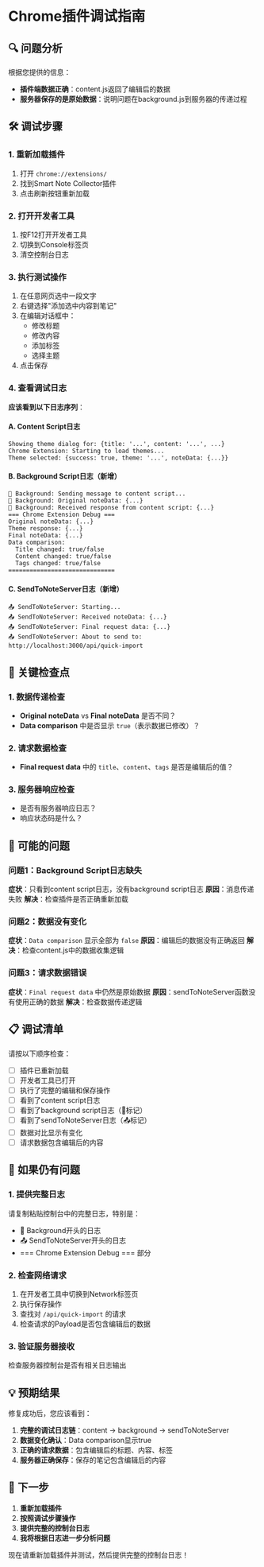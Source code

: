 # Chrome插件调试指南

## 🔍 问题分析

根据您提供的信息：
- **插件端数据正确**：content.js返回了编辑后的数据
- **服务器保存的是原始数据**：说明问题在background.js到服务器的传递过程

## 🛠️ 调试步骤

### 1. 重新加载插件
1. 打开 `chrome://extensions/`
2. 找到Smart Note Collector插件
3. 点击刷新按钮重新加载

### 2. 打开开发者工具
1. 按F12打开开发者工具
2. 切换到Console标签页
3. 清空控制台日志

### 3. 执行测试操作
1. 在任意网页选中一段文字
2. 右键选择"添加选中内容到笔记"
3. 在编辑对话框中：
   - 修改标题
   - 修改内容
   - 添加标签
   - 选择主题
4. 点击保存

### 4. 查看调试日志

**应该看到以下日志序列**：

#### A. Content Script日志
```
Showing theme dialog for: {title: '...', content: '...', ...}
Chrome Extension: Starting to load themes...
Theme selected: {success: true, theme: '...', noteData: {...}}
```

#### B. Background Script日志（新增）
```
🚀 Background: Sending message to content script...
🚀 Background: Original noteData: {...}
🚀 Background: Received response from content script: {...}
=== Chrome Extension Debug ===
Original noteData: {...}
Theme response: {...}
Final noteData: {...}
Data comparison:
  Title changed: true/false
  Content changed: true/false
  Tags changed: true/false
==============================
```

#### C. SendToNoteServer日志（新增）
```
📤 SendToNoteServer: Starting...
📤 SendToNoteServer: Received noteData: {...}
📤 SendToNoteServer: Final request data: {...}
📤 SendToNoteServer: About to send to: http://localhost:3000/api/quick-import
```

## 🎯 关键检查点

### 1. 数据传递检查
- **Original noteData** vs **Final noteData** 是否不同？
- **Data comparison** 中是否显示 `true`（表示数据已修改）？

### 2. 请求数据检查
- **Final request data** 中的 `title`、`content`、`tags` 是否是编辑后的值？

### 3. 服务器响应检查
- 是否有服务器响应日志？
- 响应状态码是什么？

## 🚨 可能的问题

### 问题1：Background Script日志缺失
**症状**：只看到content script日志，没有background script日志
**原因**：消息传递失败
**解决**：检查插件是否正确重新加载

### 问题2：数据没有变化
**症状**：`Data comparison` 显示全部为 `false`
**原因**：编辑后的数据没有正确返回
**解决**：检查content.js中的数据收集逻辑

### 问题3：请求数据错误
**症状**：`Final request data` 中仍然是原始数据
**原因**：sendToNoteServer函数没有使用正确的数据
**解决**：检查数据传递逻辑

## 📋 调试清单

请按以下顺序检查：

- [ ] 插件已重新加载
- [ ] 开发者工具已打开
- [ ] 执行了完整的编辑和保存操作
- [ ] 看到了content script日志
- [ ] 看到了background script日志（🚀标记）
- [ ] 看到了sendToNoteServer日志（📤标记）
- [ ] 数据对比显示有变化
- [ ] 请求数据包含编辑后的内容

## 🔧 如果仍有问题

### 1. 提供完整日志
请复制粘贴控制台中的完整日志，特别是：
- 🚀 Background开头的日志
- 📤 SendToNoteServer开头的日志
- === Chrome Extension Debug === 部分

### 2. 检查网络请求
1. 在开发者工具中切换到Network标签页
2. 执行保存操作
3. 查找对 `/api/quick-import` 的请求
4. 检查请求的Payload是否包含编辑后的数据

### 3. 验证服务器接收
检查服务器控制台是否有相关日志输出

## 💡 预期结果

修复成功后，您应该看到：
1. **完整的调试日志链**：content → background → sendToNoteServer
2. **数据变化确认**：Data comparison显示true
3. **正确的请求数据**：包含编辑后的标题、内容、标签
4. **服务器正确保存**：保存的笔记包含编辑后的内容

## 🚀 下一步

1. **重新加载插件**
2. **按照调试步骤操作**
3. **提供完整的控制台日志**
4. **我将根据日志进一步分析问题**

现在请重新加载插件并测试，然后提供完整的控制台日志！
